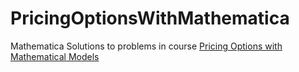 # PricingOptionsWithMathematica
Mathematica Solutions to problems in course [Pricing Options with Mathematical Models](https://www.edx.org/course/pricing-options-mathematical-models-caltechx-bem1105x-0)

